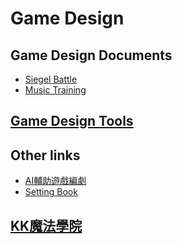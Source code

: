 # Game Design

## Game Design Documents

* [Siegel Battle](./Siegel%20Battle)
* [Music Training](./MusicTraining/)

## [Game Design Tools](./Tool/)

## Other links
* [AI輔助遊戲編劇](https://ai.posetmage.com/Practice/StM4H4/)
* [Setting Book](/Novel/Setting/)

## [KK魔法學院](KKAcademy)